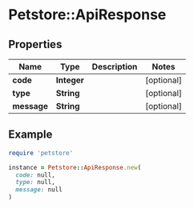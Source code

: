 # Petstore::ApiResponse

## Properties

| Name | Type | Description | Notes |
| ---- | ---- | ----------- | ----- |
| **code** | **Integer** |  | [optional] |
| **type** | **String** |  | [optional] |
| **message** | **String** |  | [optional] |

## Example

```ruby
require 'petstore'

instance = Petstore::ApiResponse.new(
  code: null,
  type: null,
  message: null
)
```
